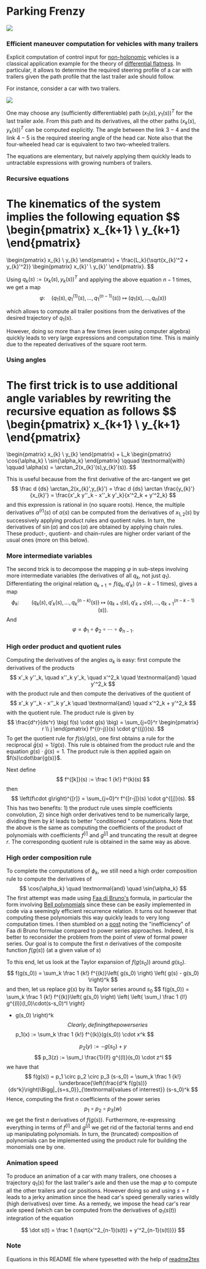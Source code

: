 # Parking Frenzy

![](anim-min.gif)

### Efficient maneuver computation for vehicles with many trailers

Explicit computation of control input for [non-holonomic](https://en.wikipedia.org/wiki/Nonholonomic_system) vehicles is a classical application example for the theory of [differential flatness](https://en.wikipedia.org/wiki/Flatness_(systems_theory)). In particular, it allows to determine the required steering profile of a car with trailers given the path profile that the last trailer axle should follow.

For instance, consider a car with two trailers. 

![](figures/train.png)

One may choose any (sufficiently differentiable) path $(x_1(s),y_1(s))^T$ for the last trailer axle. From this path and its derivatives, all the other paths $(x_k(s),y_k(s))^T$ can be computed explicitly. The angle between the link $3-4$ and the link $4-5$ is the required steering angle of the head car. Note also that the four-wheeled head car is equivalent to two two-wheeled trailers.

The equations are elementary, but naively applying them quickly leads to untractable expressions with growing numbers of trailers. 

### Recursive equations
The kinematics of the system implies the following equation
$$
\begin{pmatrix}
x_{k+1} \\
y_{k+1}
\end{pmatrix}
=
\begin{pmatrix}
x_{k} \\
y_{k}
\end{pmatrix}
+
\frac{L_k}{\sqrt{x_{k}'^2 + y_{k}'^2}}
\begin{pmatrix}
x_{k}' \\
y_{k}'
\end{pmatrix}.
$$

Using $q_k(s):=(x_k(s), y_k(s))^T$ and applying the above equation $n-1$ times, we get a map
$$
\varphi: \quad \left(q_1(s), q_1^{(1)}(s), \ldots, q_1^{(n-1)}(s)\right) \ \longmapsto \ \big(q_1(s), ..., q_n(s)\big)
$$

which allows to compute all trailer positions from the derivatives of the desired trajectory of $q_1(s)$.

However, doing so more than a few times (even using computer algebra) quickly leads to very large expressions and computation time. This is mainly due to the repeated derivatives of the square root term.

### Using angles

The first trick is to use additional angle variables by rewriting the recursive equation as follows
$$
\begin{pmatrix}
x_{k+1} \\
y_{k+1}
\end{pmatrix}
=
\begin{pmatrix}
x_{k} \\
y_{k}
\end{pmatrix}
+
L_k
\begin{pmatrix}
\cos{\alpha_k} \\
\sin{\alpha_k}
\end{pmatrix}
\qquad
\textnormal{with}
\qquad
\alpha(s) = \arctan_2(x_{k}'(s),y_{k}'(s)).
$$

This is useful because from the first derivative of the arc-tangent we get
$$
\frac d {ds} \arctan_2(x_{k}',y_{k}') 
= \frac d {ds} \arctan \frac{y_{k}'}{x_{k}'} 
= \frac{x'_k y''_k - x''_k y'_k}{x'^2_k + y'^2_k}
$$
and this expression is rational in (no square roots). Hence, the multiple derivatives $\alpha^{(r)}(s)$ of $\alpha(s)$ can be computed from the derivatives of $x_{1,2}(s)$ by successively applying product rules and quotient rules. In turn, the derivatives of $\sin(\alpha)$ and $\cos(\alpha)$ are obtained by applying chain rules. These product-, quotient- and chain-rules are higher order variant of the usual ones (more on this below).

### More intermediate variables

The second trick is to decompose the mapping $\varphi$ in sub-steps involving more intermediate variables (the derivatives of all $q_k$, not just $q_1$). Differentiating the original relation $q_{k+1}=f(q_k, q'_k)$ ($n-k-1$ times), gives a map
$$
\phi_k : \qquad \big( q_k(s), q'_k(s), \ldots, q_k^{(n-k)}(s) \big)
\ \longmapsto \ 
\big( q_{k+1}(s), q'_{k+1}(s), \ldots, q_{k+1}^{(n-k-1)}(s) \big).
$$
And
$$
\varphi = \phi_1 \circ \phi_2 \circ \cdots \circ \phi_{n-1} .
$$

### High order product and quotient rules
Computing the derivatives of the angles $\alpha_k$ is easy: first compute the derivatives of the products
$$
x'_k y''_k, \quad  x''_k y'_k, \quad x'^2_k \quad \textnormal{and} \quad y'^2_k
$$
with the product rule and then compute the derivatives of the quotient of 
$$
x'_k y''_k - x''_k y'_k \quad \textnormal{and} \quad x'^2_k + y'^2_k
$$
with the quotient rule. The product rule is given by
$$
\frac{d^r}{ds^r} \big( f(s) \cdot g(s) \big) = \sum_{j=0}^r 
\begin{pmatrix} r \\ j \end{pmatrix}
f^{(r-j)}(s) \cdot g^{(j)}(s).
$$
To get the quotient rule for $f(s)/g(s)$, one first obtains a rule for the reciprocal $\bar g(s) = 1/g(s)$. This rule is obtained from the product rule and the equation $g(s)\cdot\bar g(s) = 1$. The product rule is then applied again on $f(s)\cdot\bar{g(s)}$.

Next define
$$
f^{[k]}(s) := \frac 1 {k!} f^(k)(s)
$$
then
$$
\left(f\cdot g\right)^{[r]}  = \sum_{j=0}^r 
f^{[r-j]}(s) \cdot g^{[j]}(s).
$$
This has two benefits: 1) the product rule uses simple coefficients convolution, 2) since high order derivatives tend to be numerically large, dividing them by $k!$ leads to better "conditioned " computations. Note that the above is the same as computing the coefficients of the product of polynomials with coefficients $f^{[i]}$ and $g^{[j]}$ and truncating the result at degree $r$. The corresponding quotient rule is obtained in the same way as above.


### High order composition rule

To complete the computations of $\phi_k$, we still need a high order composition rule to compute the derivatives of 
$$
\cos{\alpha_k} \quad \textnormal{and} \quad \sin{\alpha_k}
$$
The first attempt was made using [Faa di Bruno's](https://en.wikipedia.org/wiki/Fa%C3%A0_di_Bruno%27s_formula) formula, in particular the form involving [Bell polynomials](https://en.wikipedia.org/wiki/Bell_polynomials#Recurrence_relations) since these can be easily implemented in code via a seemingly efficient recurrence relation. It turns out however that computing these polynomials this way quickly leads to very long computation times. I then stumbled on a [post](https://mathoverflow.net/questions/364036/combinatorics-of-multivariate-fa%C3%A0-di-bruno-formula) noting the "inefficiency" of Faa di Bruno formulae compared to power series approaches. Indeed, it is better to reconsider the problem from the point of view of formal power series. Our goal is to compute the first $n$ derivatives of the composite function $f(g(s))$ (at a given value of $s$)

To this end, let us look at the Taylor expansion of $f(g(s_0))$ around $g(s_0)$.
$$
f(g(s_0)) 
= \sum_k \frac 1 {k!} f^{(k)}\left( g(s_0) \right) \left( g(s) - g(s_0) \right)^k
$$
and then, let us replace $g(s)$ by its Taylor series around $s_0$
$$
f(g(s_0)) 
= \sum_k \frac 1 {k!} f^{(k)}\left( g(s_0) \right) \left(
\left\{ 
\sum_l \frac 1 {l!} g^{(l)}(l_0)\cdot(s-s_0)^l
\right\}
 - g(s_0) \right)^k
$$
Clearly, defining the power series
$$
p_1(x) := \sum_k \frac 1 {k!} f^{(k)}(g(s_0)) \cdot x^k 
$$

$$
p_2(y) := -g(s_0) + y
$$
$$
p_3(z) := \sum_l \frac{1}{l!} g^{(l)}(s_0) \cdot z^l
$$
we have that
$$
f(g(s)) = p_1 \circ p_2 \circ p_3 (s-s_0) = \sum_k \frac 1 {k!} 
\underbrace{\left(\frac{d^k f(g(s))}{ds^k}\right)\Bigg|_{s=s_0}}_{\textnormal{values of interrest}} (s-s_0)^k
$$
Hence, computing the first $n$ coefficients of the power series
$$ p_1 \circ p_2 \circ p_3 (w) $$
we get the first $n$ derivatives of $f(g(s))$. Furthermore, re-expressing everything in terms of $f^{[i]}$ and $g^{[j]}$ we get rid of the factorial terms and end up manipulating polynomials. In turn, the (truncated) composition of polynomials can be implemented using the product rule for building the monomials one by one.

### Animation speed

To produce an animation of a car with many trailers, one chooses a trajectory $q_1(s)$ for the last trailer's axle and then use the map $\varphi$ to compute all the other trailers and car positions. However doing so and using $s=t$ leads to a jerky animation since the head car's speed generally varies wildly (high derivatives) over time. As a remedy, we impose the head car's rear axle speed (which can be computed from the derivatives of $q_1(s(t))$ integration of the equation

$$
\dot s(t) = \frac 1 {\sqrt{x'^2_{n-1}(s(t)) + y'^2_{n-1}(s(t))}}
$$


### Note

Equations in this README file where typesetted with the help of [readme2tex](https://github.com/leegao/readme2tex)



